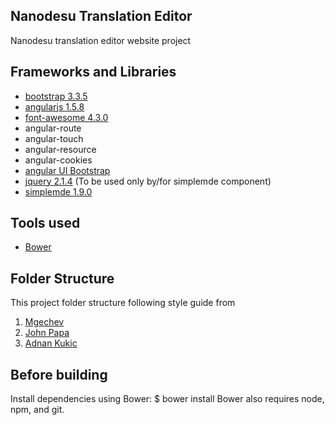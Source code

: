 ## Nanodesu Translation Editor
Nanodesu translation editor website project

## Frameworks and Libraries
* [bootstrap 3.3.5](http://getbootstrap.com)
* [angularjs 1.5.8](http://angularjs.org)
* [font-awesome 4.3.0](https://fortawesome.github.io/Font-Awesome/)
* angular-route
* angular-touch
* angular-resource
* angular-cookies
* [angular UI Bootstrap](http://angular-ui.github.io/bootstrap/)
* [jquery 2.1.4](http://jquery.com/) (To be used only by/for simplemde component)
* [simplemde 1.9.0](https://github.com/NextStepWebs/simplemde-markdown-editor)

## Tools used
* [Bower](https://bower.io/)

## Folder Structure ##
This project folder structure following style guide from 

1. [Mgechev](https://github.com/mgechev/angularjs-style-guide)
2. [John Papa](https://github.com/johnpapa/angular-styleguide/blob/master/a1/README.md)
3. [Adnan Kukic](https://scotch.io/tutorials/angularjs-best-practices-directory-structure)

## Before building
Install dependencies using Bower:
    $ bower install
Bower also requires node, npm, and git.
